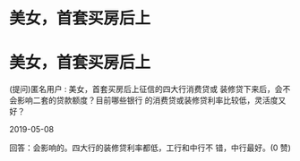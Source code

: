 # 美女，首套买房后上

# 美女，首套买房后上

(提问)匿名用户 : 美女，首套买房后上征信的四大行消费贷或 装修贷下来后，会不会影响二套的贷款额度？目前哪些银行 的消费贷或装修贷利率比较低，灵活度又好？

2019-05-08

回答：会影响的。四大行的装修贷利率都低，工行和中行不 错，中行最好。(0 赞)